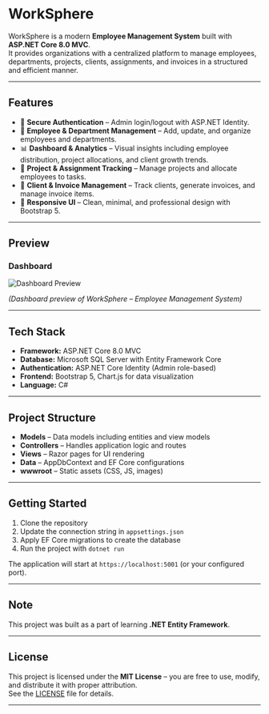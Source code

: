 # WorkSphere  

WorkSphere is a modern **Employee Management System** built with **ASP.NET Core 8.0 MVC**.  
It provides organizations with a centralized platform to manage employees, departments, projects, clients, assignments, and invoices in a structured and efficient manner.  

---

## Features  

- 🔐 **Secure Authentication** – Admin login/logout with ASP.NET Identity.  
- 👥 **Employee & Department Management** – Add, update, and organize employees and departments.  
- 📊 **Dashboard & Analytics** – Visual insights including employee distribution, project allocations, and client growth trends.  
- 📂 **Project & Assignment Tracking** – Manage projects and allocate employees to tasks.  
- 💼 **Client & Invoice Management** – Track clients, generate invoices, and manage invoice items.  
- 🎨 **Responsive UI** – Clean, minimal, and professional design with Bootstrap 5.  

---

## Preview  

### Dashboard  
![Dashboard Preview](./screenshots/dashboard.png)  

*(Dashboard preview of WorkSphere – Employee Management System)*  

---

## Tech Stack  

- **Framework:** ASP.NET Core 8.0 MVC  
- **Database:** Microsoft SQL Server with Entity Framework Core  
- **Authentication:** ASP.NET Core Identity (Admin role-based)  
- **Frontend:** Bootstrap 5, Chart.js for data visualization  
- **Language:** C#  

---

## Project Structure  

- **Models** – Data models including entities and view models  
- **Controllers** – Handles application logic and routes  
- **Views** – Razor pages for UI rendering  
- **Data** – AppDbContext and EF Core configurations  
- **wwwroot** – Static assets (CSS, JS, images)  

---

## Getting Started  

1. Clone the repository  
2. Update the connection string in `appsettings.json`  
3. Apply EF Core migrations to create the database  
4. Run the project with `dotnet run`  

The application will start at `https://localhost:5001` (or your configured port).  

---

## Note  

This project was built as a part of learning **.NET Entity Framework**.  

---

## License  

This project is licensed under the **MIT License** – you are free to use, modify, and distribute it with proper attribution.  
See the [LICENSE](./LICENSE) file for details.  

---

